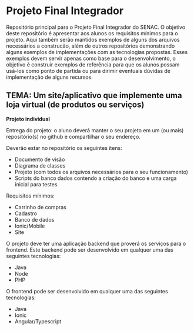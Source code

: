 # Projeto Final Integrador

Repositório principal para o Projeto Final Integrador do SENAC. O objetivo deste repositório é apresentar aos alunos os requisitos mínimos para o projeto. Aqui também serão mantidos exemplos de alguns dos arquivos necessários a construcão, além de outros repositórios demonstrando alguns exemplos de implementações com as tecnologias propostas. Esses exemplos devem servir apenas como base para o desenvolvimento, o objetivo é construir exemplos de referência para que os alunos possam usá-los como ponto de partida ou para dirimir eventuais dúvidas de implementação de alguns recursos.

## TEMA: Um site/aplicativo que implemente uma loja virtual (de produtos ou serviços)
<b>Projeto individual</b>

Entrega do projeto: o aluno deverá manter o seu projeto em um (ou mais) repositório(s) no github e compartilhar o seu endereço.

Deverão estar no repositório os seguintes itens:

-  Documento de visão
-  Diagrama de classes
-  Projeto (com todos os arquivos necessários para o seu funcionamento)
-  Scripts do banco dados contendo a criação do banco e uma carga inicial para testes

Requisitos mínimos:

- Carrinho de compras
- Cadastro
- Banco de dados
- Ionic/Mobile
- Site

O projeto deve ter uma aplicação backend que proverá os serviços para o frontend. Este backend pode ser desenvolvido em qualquer uma das seguintes tecnologias:

- Java
- Node
- PHP

O frontend pode ser desenvolvido em qualquer uma das seguintes tecnologias:

- Java
- Ionic
- Angular/Typescript
